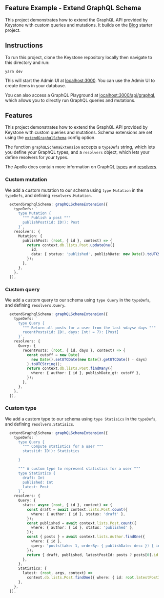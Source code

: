 ## Feature Example - Extend GraphQL Schema

This project demonstrates how to extend the GraphQL API provided by Keystone with custom queries and mutations.
It builds on the [Blog](../blog) starter project.

## Instructions

To run this project, clone the Keystone repository locally then navigate to this directory and run:

```shell
yarn dev
```

This will start the Admin UI at [localhost:3000](http://localhost:3000).
You can use the Admin UI to create items in your database.

You can also access a GraphQL Playground at [localhost:3000/api/graphql](http://localhost:3000/api/graphql), which allows you to directly run GraphQL queries and mutations.

## Features

This project demonstrates how to extend the GraphQL API provided by Keystone with custom queries and mutations.
Schema extensions are set using the [`extendGraphqlSchema`](https://keystonejs.com/docs/apis/config#extend-graphql-schema) config option.

The function `graphQLSchemaExtension` accepts a `typeDefs` string, which lets you define your GraphQL types, and a `resolvers` object, which lets your define resolvers for your types.

The Apollo docs contain more information on GraphQL [types](https://www.apollographql.com/docs/apollo-server/schema/schema/) and [resolvers](https://www.apollographql.com/docs/apollo-server/data/resolvers/).

### Custom mutation

We add a custom mutation to our schema using `type Mutation` in the `typeDefs`, and defining `resolvers.Mutation`.

```typescript
  extendGraphqlSchema: graphQLSchemaExtension({
    typeDefs: `
      type Mutation {
        """ Publish a post """
        publishPost(id: ID!): Post
      }`,
    resolvers: {
      Mutation: {
        publishPost: (root, { id }, context) => {
          return context.db.lists.Post.updateOne({
            id,
            data: { status: 'published', publishDate: new Date().toUTCString() },
          });
        },
      },
    },
  }),
```

### Custom query

We add a custom query to our schema using `type Query` in the `typeDefs`, and defining `resolvers.Query`.

```typescript
  extendGraphqlSchema: graphQLSchemaExtension({
    typeDefs: `
      type Query {
        """ Return all posts for a user from the last <days> days """
        recentPosts(id: ID!, days: Int! = 7): [Post]
      }`,
    resolvers: {
      Query: {
        recentPosts: (root, { id, days }, context) => {
          const cutoff = new Date(
            new Date().setUTCDate(new Date().getUTCDate() - days)
          ).toUTCString();
          return context.db.lists.Post.findMany({
            where: { author: { id }, publishDate_gt: cutoff },
          });
        },
      },
    },
  }),
```

### Custom type

We add a custom type to our schema using `type Statisics` in the `typeDefs`, and defining `resolvers.Statisics`.

```typescript
  extendGraphqlSchema: graphQLSchemaExtension({
    typeDefs: `
      type Query {
        """ Compute statistics for a user """
        stats(id: ID!): Statistics

      }

      """ A custom type to represent statistics for a user """
      type Statistics {
        draft: Int
        published: Int
        latest: Post
      }`,
    resolvers: {
      Query: {
        stats: async (root, { id }, context) => {
          const draft = await context.lists.Post.count({
            where: { author: { id }, status: 'draft' },
          });
          const published = await context.lists.Post.count({
            where: { author: { id }, status: 'published' },
          });
          const { posts } = await context.lists.Author.findOne({
            where: { id },
            query: 'posts(take: 1, orderBy: { publishDate: desc }) { id }',
          });
          return { draft, published, latestPostId: posts ? posts[0].id : null };
        },
      },
      Statistics: {
        latest: (root, args, context) =>
          context.db.lists.Post.findOne({ where: { id: root.latestPostId } }),
      },
    },
  }),
```
